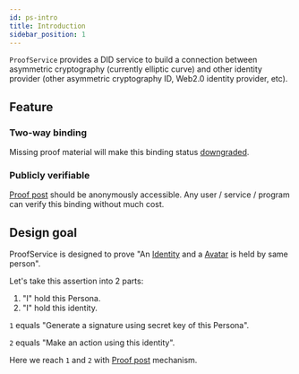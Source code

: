 ```yaml
---
id: ps-intro
title: Introduction
sidebar_position: 1
---
```


`ProofService` provides a DID service to build a connection between
asymmetric cryptography (currently elliptic curve) and other identity
provider (other asymmetric cryptography ID, Web2.0 identity provider,
etc).

## Feature

### Two-way binding

Missing proof material will make this binding status
[downgraded](ps-glossary#glossary-downgrade).

### Publicly verifiable

[Proof post](ps-glossary#glossary-proof-post) should be anonymously
accessible. Any user / service / program can verify this binding
without much cost.

## Design goal

ProofService is designed to prove "An
[Identity](ps-glossary#glossary-identity) and a
[Avatar](ps-glossary#glossary-avatar) is held by same person".

Let's take this assertion into 2 parts:

1. "I" hold this Persona.
2. "I" hold this identity.

`1` equals "Generate a signature using secret key of this Persona".

`2` equals "Make an action using this identity".

Here we reach `1` and `2` with [Proof post](ps-glossary#glossary-proof-post) mechanism.
